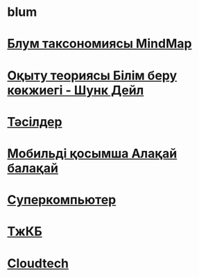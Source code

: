 # blum
# [Блум таксономиясы MindMap](index.svg "Mindmap") <br>
# [Оқыту теориясы Білім беру көкжиегі - Шунк Дейл](Dale_Schunk.svg "Mindmap")
# [Тәсілдер](info.svg "Mindmap")
# [Мобильді қосымша Алақай балақай](mobile_app.svg "Mindmap")
# [Суперкомпьютер ](super.html "Суперкомпьютер")
# [ТжКБ ](index_h5p.html "Лекция")
# [Cloudtech ]([https://sites.google.com/okmpu.kz/cloudtech/%D0%B1%D0%B0%D1%81%D1%82%D1%8B-%D0%B1%D0%B5%D1%82?authuser=0]() "Cloudtech")
